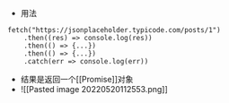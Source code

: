 - 用法
```JS
fetch("https://jsonplaceholder.typicode.com/posts/1")
	.then((res) => console.log(res))
	.then(() => {...})
	.then(() => {...})
	.catch(err => console.log(err))
```
- 结果是返回一个[[Promise]]对象
- ![[Pasted image 20220520112553.png]]